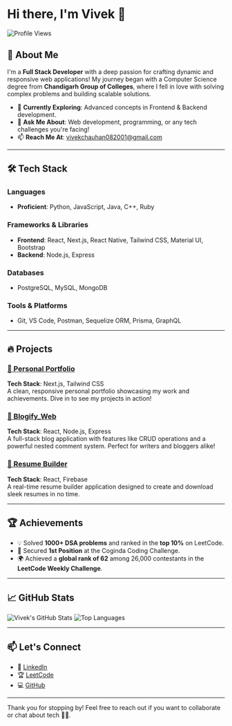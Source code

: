# Hi there, I'm **Vivek** 👋

![Profile Views](https://komarev.com/ghpvc/?username=vivekrana775)

## 🚀 About Me
I'm a **Full Stack Developer** with a deep passion for crafting dynamic and responsive web applications! My journey began with a Computer Science degree from **Chandigarh Group of Colleges**, where I fell in love with solving complex problems and building scalable solutions.

- 🌱 **Currently Exploring**: Advanced concepts in Frontend & Backend development.
- 💬 **Ask Me About**: Web development, programming, or any tech challenges you're facing!
- 📫 **Reach Me At**: [vivekchauhan082001@gmail.com](mailto:vivekchauhan082001@gmail.com)

---

## 🛠️ **Tech Stack**

### **Languages**
- **Proficient**: Python, JavaScript, Java, C++, Ruby

### **Frameworks & Libraries**
- **Frontend**: React, Next.js, React Native, Tailwind CSS, Material UI, Bootstrap
- **Backend**: Node.js, Express

### **Databases**
- PostgreSQL, MySQL, MongoDB

### **Tools & Platforms**
- Git, VS Code, Postman, Sequelize ORM, Prisma, GraphQL

---

## 🔥 **Projects** 

### [🌟 Personal Portfolio](https://portfolio-vivekrana775.vercel.app/)
**Tech Stack**: Next.js, Tailwind CSS  
A clean, responsive personal portfolio showcasing my work and achievements. Dive in to see my projects in action!

### [📝 Blogify_Web](https://github.com/vivekrana775/Blogify_web)
**Tech Stack**: React, Node.js, Express  
A full-stack blog application with features like CRUD operations and a powerful nested comment system. Perfect for writers and bloggers alike!

### [📄 Resume Builder](https://github.com/vivekrana775/ResumeBuilder)
**Tech Stack**: React, Firebase  
A real-time resume builder application designed to create and download sleek resumes in no time.

---

## 🏆 **Achievements**

- 💡 Solved **1000+ DSA problems** and ranked in the **top 10%** on LeetCode.
- 🏅 Secured **1st Position** at the Coginda Coding Challenge.
- 🌍 Achieved a **global rank of 62** among 26,000 contestants in the **LeetCode Weekly Challenge**.

---

## 📈 **GitHub Stats**

![Vivek's GitHub Stats](https://github-readme-stats.vercel.app/api?username=vivekrana775&show_icons=true&theme=radical&count_private=true)
![Top Languages](https://github-readme-stats.vercel.app/api/top-langs/?username=vivekrana775&layout=compact&theme=radical)

---

## 📫 **Let's Connect**

- 💼 [LinkedIn](https://www.linkedin.com/in/vivekchauhan775/)
- 🏆 [LeetCode](https://leetcode.com/vi_ek2/)
- 💻 [GitHub](https://github.com/vivekrana775)

---

Thank you for stopping by! Feel free to reach out if you want to collaborate or chat about tech 🚀😊.

